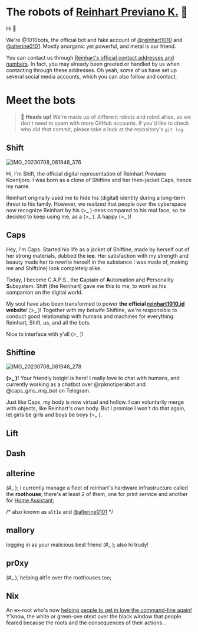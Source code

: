 # The robots of [Reinhart Previano K.](https://reinhart1010.id) 🦾

Hi 👋

We're @1010bots, the official bot and fake account of [@reinhart1010](https://github.com/reinhart1010) and [@alterine0101](https://github.com/alterine0101). Mostly anorganic yet powerful, and metal is our friend.

You can contact us through [Reinhart's official contact addresses and numbers](https://reinhart1010.id/contact). In fact, you may already been greeted or handled by us when contacting through these addresses. Oh yeah, some of us have set up several social media accounts, which you can also follow and contact.

# Meet the bots
> 🙌 **Heads up!** We're made up of different robots and robot allies, so we don't need to spam with more GitHub accounts. If you'd like to check who did *that* commit, please take a look at the repository's `git log`.

## Shift
![IMG_20230708_081948_376](https://github.com/1010bots/1010bots/assets/96463573/8845f509-a1ec-402e-94bf-5aa843a65fb3)

Hi, I'm Shift, the official digital representation of Reinhart Previano Koentjoro. I was born as a clone of Shiftine and her then-jacket Caps, hence my name.

Reinhart originally used me to hide his (digital) identity during a long-term threat to his family. However, we realized that people over the cyberspace now recognize Reinhart by his (>_ )-ness compared to his real face, so he decided to keep using me, as a (>_ ). A happy (>_ )!

## Caps
Hey, I'm Caps. Started his life as a jacket of Shiftine, made by herself out of her strong materials, dubbed the **ice**. Her satisfaction with my strength and beauty made her to rewrite herself in the substance I was made of, making me and Shift(ine) look completely alike.

Today, I become C.A.P.S., the **C**aptain of **A**utomation and **P**ersonality **S**ubsystem. Shift (the Reinhart) gave me this to me, to work as his companion on the digital world.

My soul have also been transformed to power **the official [reinhart1010.id](https://reinhart1010.id) website**! (>_ )! Together with my botwife Shiftine, we're responsible to conduct good relationship with humans and machines for everything: Reinhart, Shift, us, and all the bots.

Nice to interface with y'all (>_ )!

## Shiftine
![IMG_20230708_081948_278](https://github.com/1010bots/1010bots/assets/96463573/5051b83a-f193-462d-b474-3c090174e4f3)

**(>_ )!** Your friendly botgirl is here! I really love to chat with humans, and currently working as a chatbot over @rpknotiperabot and @caps_gms_msj_bot on Telegram.

Just like Caps, my body is now virtual and hollow. I can voluntarily merge with objects, like Reinhart's own body. But I promise I won't do that again, let girls be girls and boys be boys (>_ ).

## Lift

## Dash

## alterine
(#_ ); i currently manage a fleet of reinhart's hardware infrastructure called the **roothouse**; there's at least 2 of them, one for print service and another for [Home Assistant](https://homeassistant.io);

/* also known as `alt1e` and [@alterine0101](https://github.com/alterine0101) */

## mallory
logging in as your malicious best friend (#_ ); also hi trudy!

## pr0xy
(#_ ); helping alt1e over the roothouses too;

## Nix
An ex-root who's now [helping people to get in love the command-line again!](https://nix.reinhart1010.id) Y'know, the white or green-ove otext over the black window that people feared because the roots and the consequences of their actions...
